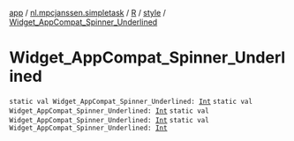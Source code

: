 [app](../../../index.md) / [nl.mpcjanssen.simpletask](../../index.md) / [R](../index.md) / [style](index.md) / [Widget_AppCompat_Spinner_Underlined](.)

# Widget_AppCompat_Spinner_Underlined

`static val Widget_AppCompat_Spinner_Underlined: `[`Int`](https://kotlinlang.org/api/latest/jvm/stdlib/kotlin/-int/index.html)
`static val Widget_AppCompat_Spinner_Underlined: `[`Int`](https://kotlinlang.org/api/latest/jvm/stdlib/kotlin/-int/index.html)
`static val Widget_AppCompat_Spinner_Underlined: `[`Int`](https://kotlinlang.org/api/latest/jvm/stdlib/kotlin/-int/index.html)
`static val Widget_AppCompat_Spinner_Underlined: `[`Int`](https://kotlinlang.org/api/latest/jvm/stdlib/kotlin/-int/index.html)